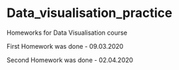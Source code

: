# Data_visualisation_practice
Homeworks for Data Visualisation course

First Homework was done - 09.03.2020

Second Homework was done - 02.04.2020
